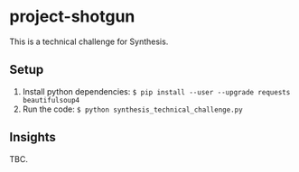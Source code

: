 # project-shotgun

This is a technical challenge for Synthesis.

## Setup

1. Install python dependencies: `$ pip install --user --upgrade requests beautifulsoup4`
1. Run the code: `$ python synthesis_technical_challenge.py`

## Insights

TBC.
